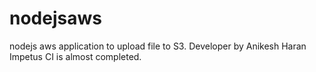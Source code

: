 # nodejsaws
nodejs aws application to upload file to S3. Developer by Anikesh Haran Impetus
CI is almost completed.
